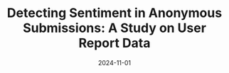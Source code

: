 ---
title: "Detecting Sentiment in Anonymous Submissions: A Study on User Report Data"
collection: teaching
type: "<i>Human Computer Interaction, Sentiment Analysis, Usability Testing</i><br>In review in <i>CSCW, 2025</i><br><b>Supervisor:</b> Dr. A. B. M. Alim Al Islam"
excerpt: "<b>Contribution</b>: Performed sentiment analysis on crowd sourced anonymous reports"
paperurl: none
date: 2024-11-01
permalink:
venue:
location:
---